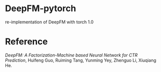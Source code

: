 # DeepFM-pytorch
re-implementation of DeepFM with torch 1.0


# Reference

*DeepFM: A Factorization-Machine based Neural Network for CTR Prediction*, Huifeng Guo, Ruiming Tang, Yunming Yey, Zhenguo Li, Xiuqiang He.

